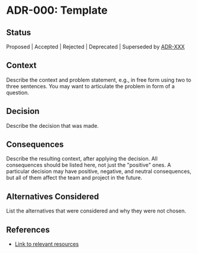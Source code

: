 # ADR-000: Template

## Status

Proposed | Accepted | Rejected | Deprecated | Superseded by [ADR-XXX](XXX)

## Context

Describe the context and problem statement, e.g., in free form using two to three sentences. You may want to articulate the problem in form of a question.

## Decision

Describe the decision that was made.

## Consequences

Describe the resulting context, after applying the decision. All consequences should be listed here, not just the "positive" ones. A particular decision may have positive, negative, and neutral consequences, but all of them affect the team and project in the future.

## Alternatives Considered

List the alternatives that were considered and why they were not chosen.

## References

- [Link to relevant resources](https://example.com)

